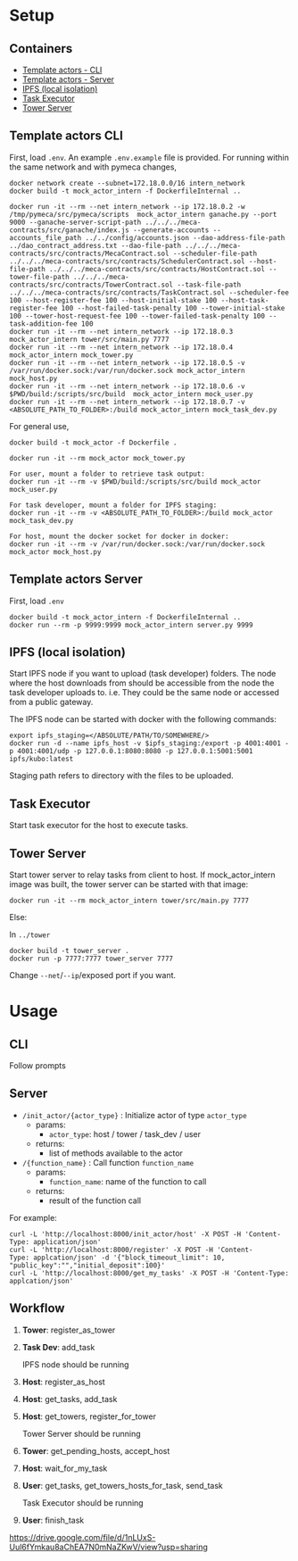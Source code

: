 # Setup

## Containers
- [Template actors - CLI](#template-actors-cli)
- [Template actors - Server](#template-actors-server)
- [IPFS (local isolation)](#ipfs-local-isolation)
- [Task Executor](#task-executor)
- [Tower Server](#tower-server)

## Template actors CLI
First, load `.env`. An example `.env.example` file is provided.
For running within the same network and with pymeca changes, 
```
docker network create --subnet=172.18.0.0/16 intern_network
docker build -t mock_actor_intern -f DockerfileInternal ..

docker run -it --rm --net intern_network --ip 172.18.0.2 -w /tmp/pymeca/src/pymeca/scripts  mock_actor_intern ganache.py --port 9000 --ganache-server-script-path ../../../meca-contracts/src/ganache/index.js --generate-accounts --accounts_file_path ../../config/accounts.json --dao-address-file-path ../dao_contract_address.txt --dao-file-path ../../../meca-contracts/src/contracts/MecaContract.sol --scheduler-file-path ../../../meca-contracts/src/contracts/SchedulerContract.sol --host-file-path ../../../meca-contracts/src/contracts/HostContract.sol --tower-file-path ../../../meca-contracts/src/contracts/TowerContract.sol --task-file-path ../../../meca-contracts/src/contracts/TaskContract.sol --scheduler-fee 100 --host-register-fee 100 --host-initial-stake 100 --host-task-register-fee 100 --host-failed-task-penalty 100 --tower-initial-stake 100 --tower-host-request-fee 100 --tower-failed-task-penalty 100 --task-addition-fee 100
docker run -it --rm --net intern_network --ip 172.18.0.3 mock_actor_intern tower/src/main.py 7777
docker run -it --rm --net intern_network --ip 172.18.0.4  mock_actor_intern mock_tower.py
docker run -it --rm --net intern_network --ip 172.18.0.5 -v /var/run/docker.sock:/var/run/docker.sock mock_actor_intern mock_host.py
docker run -it --rm --net intern_network --ip 172.18.0.6 -v $PWD/build:/scripts/src/build  mock_actor_intern mock_user.py
docker run -it --rm --net intern_network --ip 172.18.0.7 -v <ABSOLUTE_PATH_TO_FOLDER>:/build mock_actor_intern mock_task_dev.py
```
For general use,
```
docker build -t mock_actor -f Dockerfile .

docker run -it --rm mock_actor mock_tower.py

For user, mount a folder to retrieve task output:
docker run -it --rm -v $PWD/build:/scripts/src/build mock_actor mock_user.py

For task developer, mount a folder for IPFS staging:
docker run -it --rm -v <ABSOLUTE_PATH_TO_FOLDER>:/build mock_actor mock_task_dev.py

For host, mount the docker socket for docker in docker:
docker run -it --rm -v /var/run/docker.sock:/var/run/docker.sock mock_actor mock_host.py
```

## Template actors Server
First, load `.env`
```
docker build -t mock_actor_intern -f DockerfileInternal ..
docker run --rm -p 9999:9999 mock_actor_intern server.py 9999
```

## IPFS (local isolation)
Start IPFS node if you want to upload (task developer) folders. The node where the host downloads from should be accessible from the node the task developer uploads to. i.e. They could be the same node or accessed from a public gateway.

The IPFS node can be started with docker with the following commands:
```
export ipfs_staging=</ABSOLUTE/PATH/TO/SOMEWHERE/>
docker run -d --name ipfs_host -v $ipfs_staging:/export -p 4001:4001 -p 4001:4001/udp -p 127.0.0.1:8080:8080 -p 127.0.0.1:5001:5001 ipfs/kubo:latest
```
Staging path refers to directory with the files to be uploaded.

## Task Executor
Start task executor for the host to execute tasks.

## Tower Server
Start tower server to relay tasks from client to host.
If mock_actor_intern image was built, the tower server can be started with that image:
```
docker run -it --rm mock_actor_intern tower/src/main.py 7777
```
Else:

In `../tower`
```
docker build -t tower_server .
docker run -p 7777:7777 tower_server 7777
```
Change `--net`/`--ip`/exposed port if you want.

# Usage

## CLI
Follow prompts

## Server

- `/init_actor/{actor_type}` : Initialize actor of type `actor_type`
    - params:
        - `actor_type`: host / tower / task_dev / user
    - returns:
        - list of methods available to the actor
- `/{function_name}` : Call function `function_name`
    - params:
        - `function_name`: name of the function to call
    - returns:
        - result of the function call

For example:
```
curl -L 'http://localhost:8000/init_actor/host' -X POST -H 'Content-Type: application/json'
curl -L 'http://localhost:8000/register' -X POST -H 'Content-
Type: applcation/json' -d '{"block_timeout_limit": 10, "public_key":"","initial_deposit":100}'
curl -L 'http://localhost:8000/get_my_tasks' -X POST -H 'Content-Type: applcation/json'
```

## Workflow

1. **Tower**: register_as_tower
2. **Task Dev**: add_task
    
    IPFS node should be running

3. **Host**: register_as_host
4. **Host**: get_tasks, add_task
5. **Host**: get_towers, register_for_tower

    Tower Server should be running

6. **Tower**: get_pending_hosts, accept_host
7. **Host**: wait_for_my_task
8. **User**: get_tasks, get_towers_hosts_for_task, send_task
    
    Task Executor should be running

9. **User**: finish_task

https://drive.google.com/file/d/1nLUxS-Uul6fYmkau8aChEA7N0mNaZKwV/view?usp=sharing
